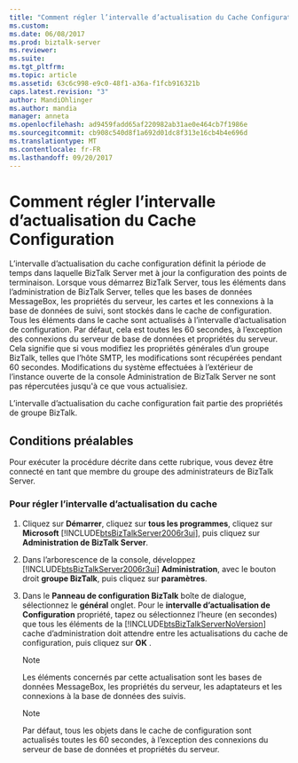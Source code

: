 ```yaml
---
title: "Comment régler l’intervalle d’actualisation du Cache Configuration | Documents Microsoft"
ms.custom: 
ms.date: 06/08/2017
ms.prod: biztalk-server
ms.reviewer: 
ms.suite: 
ms.tgt_pltfrm: 
ms.topic: article
ms.assetid: 63c6c998-e9c0-48f1-a36a-f1fcb916321b
caps.latest.revision: "3"
author: MandiOhlinger
ms.author: mandia
manager: anneta
ms.openlocfilehash: ad9459fadd65af220982ab31ae0e464cb7f1986e
ms.sourcegitcommit: cb908c540d8f1a692d01dc8f313e16cb4b4e696d
ms.translationtype: MT
ms.contentlocale: fr-FR
ms.lasthandoff: 09/20/2017
---
```

# <a name="how-to-adjust-the-configuration-cache-refresh-interval"></a>Comment régler l’intervalle d’actualisation du Cache Configuration
L’intervalle d’actualisation du cache configuration définit la période de temps dans laquelle BizTalk Server met à jour la configuration des points de terminaison. Lorsque vous démarrez BizTalk Server, tous les éléments dans l’administration de BizTalk Server, telles que les bases de données MessageBox, les propriétés du serveur, les cartes et les connexions à la base de données de suivi, sont stockés dans le cache de configuration. Tous les éléments dans le cache sont actualisés à l’intervalle d’actualisation de configuration. Par défaut, cela est toutes les 60 secondes, à l’exception des connexions du serveur de base de données et propriétés du serveur. Cela signifie que si vous modifiez les propriétés générales d’un groupe BizTalk, telles que l’hôte SMTP, les modifications sont récupérées pendant 60 secondes. Modifications du système effectuées à l’extérieur de l’instance ouverte de la console Administration de BizTalk Server ne sont pas répercutées jusqu'à ce que vous actualisiez.  
  
 L’intervalle d’actualisation du cache configuration fait partie des propriétés de groupe BizTalk.  
  
## <a name="prerequisites"></a>Conditions préalables  
 Pour exécuter la procédure décrite dans cette rubrique, vous devez être connecté en tant que membre du groupe des administrateurs de BizTalk Server.  
  
### <a name="to-adjust-the-cache-refresh-interval"></a>Pour régler l’intervalle d’actualisation du cache  
  
1.  Cliquez sur **Démarrer**, cliquez sur **tous les programmes**, cliquez sur **Microsoft** [!INCLUDE[btsBizTalkServer2006r3ui](../includes/btsbiztalkserver2006r3ui-md.md)], puis cliquez sur **Administration de BizTalk Server**.  
  
2.  Dans l’arborescence de la console, développez [!INCLUDE[btsBizTalkServer2006r3ui](../includes/btsbiztalkserver2006r3ui-md.md)] **Administration**, avec le bouton droit **groupe BizTalk**, puis cliquez sur **paramètres**.  
  
3.  Dans le **Panneau de configuration BizTalk** boîte de dialogue, sélectionnez le **général** onglet. Pour le **intervalle d’actualisation de Configuration** propriété, tapez ou sélectionnez l’heure (en secondes) que tous les éléments de la [!INCLUDE[btsBizTalkServerNoVersion](../includes/btsbiztalkservernoversion-md.md)] cache d’administration doit attendre entre les actualisations du cache de configuration, puis cliquez sur **OK** .  
  
    > [!NOTE]  
    >  Les éléments concernés par cette actualisation sont les bases de données MessageBox, les propriétés du serveur, les adaptateurs et les connexions à la base de données des suivis.  
  
    > [!NOTE]  
    >  Par défaut, tous les objets dans le cache de configuration sont actualisés toutes les 60 secondes, à l’exception des connexions du serveur de base de données et propriétés du serveur.